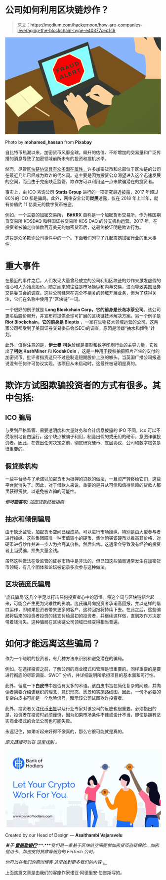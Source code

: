# 公司如何利用区块链炒作？

> 原文：<https://medium.com/hackernoon/how-are-companies-leveraging-the-blockchain-hype-e40377ced1c9>

![](img/b3d0e1913b06b0d7ba8bbeeb96653667.png)

Photo by **mohamed_hassan** from **Pixabay**

自比特币热潮以来，加密货币风靡全球。飙升的估值、不断增加的交易量和广泛传播的消息导致了加密领域前所未有的投资和投机水平。

然而，尽管[区块链协议具有众多潜在属性，](https://blog.bankofhodlers.com/how-many-more-industries-can-the-blockchain-disrupt/)许多加密货币和总部位于区块链的公司在最近几年已经成为欺诈的代名词。这主要是因为投资公众渴望进入这个迅速发展的空间，而且由于完全缺乏监管，欺诈方可以利用这一点来欺骗潜在的投资者。

事实上，由 ICO 咨询公司 **Statis Group** 进行的一项研究最近披露，2017 年超过 80%的 ICO 都是骗局。此外，网络安全公司**炭黑**透露，仅在 2018 年上半年，就有价值约 11 亿美元的数字货币被盗。

例如，一个主要的加密交易所， **BitKRX** 自称是一个加密货币交易所，作为韩国期货交易所 KOSDAQ 和韩国证券交易所 KOS DAQ 的分支机构运营。2017 年，在投资者被骗走价值数百万美元的加密货币后，这最终被证明是欺诈行为。

这只是众多欺诈公司事件中的一个。下面我们列举了几起震撼加密行业的重大事件:

# 重大事件

在最近的事件之后，人们发现大量曾经成立的公司利用区块链的炒作来激发虚假的信心和人为抬高股价。随之而来的往往是市场操纵和内幕交易，进而导致美国证券交易委员会的调查。这些公司经常在完全不相关的领域开展业务，但为了获得关注，它们在名称中使用了“区块链”一词。

一个很好的例子就是 **Long Blockchain Corp，它的前身是长岛冰茶公司**。该公司更名后股价飙升，并宣布将提供全球可扩展的区块链技术解决方案。另一个例子是 **Riot Blockchain，它的前身是 Bioptix** ，一家在生物技术领域运营的公司。这两家公司都受到了美国证券交易委员会(SEC)的调查，原因是涉嫌“抽水和倾倒”计划。

此外，值得注意的是，**伊士曼·柯达**曾经是摄影和数字印刷行业的主导力量，它推出了**柯达 KashMiner** 和 **KodakCoin** ，这是一种用于授权拍摄照片产生的支付的加密货币。批评者指责这只不过是制造短期股价上涨的噱头。当英国广播公司报道说没有任何许可协议实现，该项目从未启动时，这最终被证明是真的。

# 欺诈方试图欺骗投资者的方式有很多。其中包括:

## ICO 骗局

与受到严格监管、需要透明度和大量财务和会计信息披露的 IPO 不同，ico 可以不受限制地自由运行。这个缺点被骗子利用，制造出假的或无用的硬币，意图诈骗投资者。因此，在做出任何决定之前，彻底研究硬币、底层协议、公司和数字钱包是很重要的。

## 假贷款机构

一些平台参与了承诺以加密货币为抵押的贷款的做法，一旦资产转移给它们，这些平台就消失了。因此，对于借款人来说，重要的是只从可信和值得信赖的贷款人那里获得贷款，以避免被诈骗的可能性。

***你可能喜欢:*** [*加密贷款终极指南*](https://blog.bankofhodlers.com/the-ultimate-guide-to-crypto-backed-loans/)

## 抽水和倾倒骗局

由于缺乏监管，加密货币空间已经成熟，可以进行市场操纵，特别是由大型参与者进行操纵。这些集团瞄准一种市值较小的硬币，集体购买该硬币以推高其价格，对硬币进行炒作并进一步人为抬高其价格，然后出售。这通常会导致没有经验的投资者上当受骗，损失大量金钱。

虽然这种做法在受监管的证券市场中是非法的，但已知这些骗局通常发生在加密货币领域，有几个团体和论坛被记录多次参与这种做法。

## 区块链庞氏骗局

‘庞氏骗局’这几个字足以打击任何投资者心中的恐惧。将这个词与区块链结合起来，可能会产生更为灾难性的影响。庞氏骗局向投资者承诺高回报，并以这样的借口运作，即如果投资者带来更多的客户，这种回报将持续下去。在此之后，这些骗局将后来的投资者投资的钱支付给最初的投资者，并继续这样做，直到欺诈方决定带着钱消失。这种骗局在区块链公司领域已经变得相当普遍。

# 如何才能远离这些骗局？

作为一个聪明的投资者，有几种方法来识别和避免潜在的骗局。

例如，在选择投资之前，了解公司的商业模式和管理是很重要的。同样重要的是要进行彻底的尽职调查、SWOT 分析，并详细说明所承担项目的基本面和可行性。

此外，留意一下**白皮书**中是否有太多的术语。该白皮书旨在简化复杂的问题，并向读者简要介绍该组织的理念、意识形态、愿景和实施路线图。因此，一份不必要的复杂白皮书可能是一个危险信号，暗示该公司试图欺诈投资者。

此外，投资者关注[代币出售](https://blog.bankofhodlers.com/what-happens-when-a-company-releases-an-ico/)以及行业专家对该公司的反应也很重要。必须指出的是，投资者在投资时必须谨慎，因为如果市场条件不佳或设计不当，即使是拥有坚实商业模式的合法公司也可能失败。

永远记住，如果听起来好得不像真的，那么它很可能就是真的。

*原文链接可以在* [*这里找到*](https://blog.bankofhodlers.com/how-find-out-company-leveraging-blockchain-hype/) *。*

![](img/5662773e72e6122dd01318eb31d49cb1.png)

Created by our Head of Design — **Asaithambi Vajaravelu**

***关于*** [***霍德勒银行***](https://www.bankofhodlers.com/)***:****我们是一家基于区块链空间提供加密货币盗窃保险、加密信用卡、加密支持贷款等服务的 FinTech 公司。*

*你可以在我们的原创博客* *这里找到更多我们的内容* [*。*](https://blog.bankofhodlers.com/)

上面这篇文章是由我们的客座作家诺亚·阿德里安·伯吉斯写的。